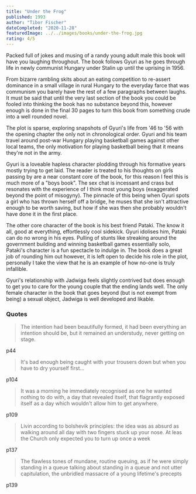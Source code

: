 ```yaml
---
title: "Under the Frog"
published: 1993
author: "Tibor Fischer"
dateCompleted: "2020-11-28"
featuredImage: ../../images/books/under-the-frog.jpg
rating: 4/5
---
```


Packed full of jokes and musing of a randy young adult male this book will have
you laughing throughout. The book follows Gyuri as he goes through life in
newly communist Hungary under Stalin up until the uprising in 1956.

From bizarre rambling skits about an eating competition to re-assert dominance
in a small village in rural Hungary to the everyday farce that was communism
you barely have the rest of a few paragraphs between laughs. It must be said
that until the very last section of the book you could be fooled into thinking
the book has no substance beyond this, however enough is done in the final 30
pages to turn this book from something crude into a well rounded novel.

The plot is sparse, exploring snapshots of Gyuri's life from '46 to '56 with 
the opening chapter the only not in chronological order. Gyuri and his team
travel around post-war Hungary playing basketball games against other local
teams, the only motivation for playing basketball being that it means they're
not in the army.

Gyuri is a loveable hapless character plodding through his formative years
mostly trying to get laid. The reader is treated to his thoughts on girls
passing by are a near constant core of the book, for this reason I feel this is
much more of a "boys book". The sex chat is incessant and crass but resonates
with the experience of I think most young boys (exaggerated beyond the point of
misogyny). The pinnacle of this being when Gyuri spots a girl who has thrown
herself off a bridge, he muses that she isn't attractive enough to be worth
saving, but how if she was then she probably wouldn't have done it in the first
place.


The other core character of the book is his best friend Pataki. The know it all,
good at everything, effortlessly cool sidekick. Gyuri idolises him, Pataki can
do no wrong in his eyes. Pulling of stunts like streaking around the government
building and winning basketball games essentially solo, Pataki's character is
a fun spectacle to indulge in. The book does a great job of rounding him out
however, it is left open to decide his role in the plot, personally I take
the view that he is an example of how no-one is truly infallible.

Gyuri's relationship with Jadwiga feels slightly contrived but does enough
to get you to care for the young couple that the ending lands well. The only
female character in the book that goes beyond (but is not exempt from being)
a sexual object, Jadwiga is well developed and likable.

### Quotes

> The intention had been beautifully formed, it had been everything an intention
> should be, but it remained an understudy, never getting on stage.

p44

> It's bad enough being caught with your trousers down but when you have to dry
> yourself first...

p104

> It was a morning he immediately recognised as one he wanted nothing to do with,
> a day that revealed itself, that flagrantly exposed itself as a day which wouldn't
> allow him to get anywhere.

p109

> Livin according to bolshevik principles: the idea was as absurd as walking around
> all day with two fingers stuck up your nose. At leas the Church only expected
> you to turn up once a week

p137

> The flawless tones of mundane, routine queuing, as if he were simply standing in
> a queue talking about standing in a queue and not utter capitulation, the unbridled
> massacre of a young lifetime's precepts

p139
